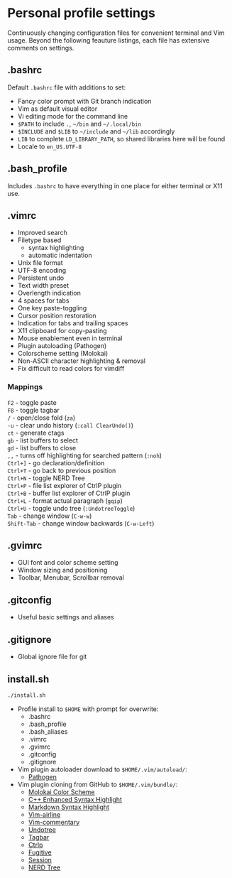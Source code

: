 # Personal profile settings

Continuously changing configuration files for convenient terminal and Vim
usage. Beyond the following feauture listings, each file has extensive comments
on settings.

## .bashrc

Default `.bashrc` file with additions to set:

- Fancy color prompt with Git branch indication
- Vim as default visual editor
- Vi editing mode for the command line
- `$PATH` to include `.`, `~/bin` and `~/.local/bin`
- `$INCLUDE` and `$LIB` to `~/include` and `~/lib` accordingly
- `LIB` to complete `LD_LIBRARY_PATH`, so shared libraries here will be found
- Locale to `en_US.UTF-8`

## .bash_profile

Includes `.bashrc` to have everything in one place for either terminal or X11
use.

## .vimrc

- Improved search
- Filetype based
    - syntax highlighting
    - automatic indentation
- Unix file format
- UTF-8 encoding
- Persistent undo
- Text width preset
- Overlength indication
- 4 spaces for tabs
- One key paste-toggling
- Cursor position restoration
- Indication for tabs and trailing spaces
- X11 clipboard for copy-pasting
- Mouse enablement even in terminal
- Plugin autoloading (Pathogen)
- Colorscheme setting (Molokai)
- Non-ASCII character highlighting & removal
- Fix difficult to read colors for vimdiff

### Mappings

`F2`     - toggle paste  
`F8`     - toggle tagbar  
`/`      - open/close fold (`za`)  
`-u`     - clear undo history (`:call ClearUndo()`)  
`ct`     - generate ctags  
`gb`     - list buffers to select  
`gd`     - list buffers to close  
`,,`     - turns off highlighting for searched pattern (`:noh`)  
`Ctrl+]` - go declaration/definition  
`Ctrl+T` - go back to previous position  
`Ctrl+N` - toggle NERD Tree  
`Ctrl+P` - file list explorer of CtrlP plugin  
`Ctrl+B` - buffer list explorer of CtrlP plugin  
`Ctrl+L` - format actual paragraph (`gqip`)  
`Ctrl+U` - toggle undo tree (`:UndotreeToggle`)  
`Tab`    - change window (`C-w-w`)  
`Shift-Tab` - change window backwards (`C-w-Left`)  

## .gvimrc

- GUI font and color scheme setting
- Window sizing and positioning
- Toolbar, Menubar, Scrollbar removal

## .gitconfig

- Useful basic settings and aliases

## .gitignore

- Global ignore file for git


## install.sh

```bash
./install.sh
```

- Profile install to `$HOME` with prompt for overwrite:
    - .bashrc
    - .bash_profile
    - .bash_aliases
    - .vimrc
    - .gvimrc
    - .gitconfig
    - .gitignore
- Vim plugin autoloader download to `$HOME/.vim/autoload/`:
    - [Pathogen](https://tpo.pe/pathogen.vim)
- Vim plugin cloning from GitHub to `$HOME/.vim/bundle/`:
    - [Molokai Color Scheme](https://github.com/tomasr/molokai)
    - [C++ Enhanced Syntax Highlight](https://github.com/octol/vim-cpp-enhanced-highlight)
    - [Markdown Syntax Highlight](https://github.com/plasticboy/vim-markdown)
    - [Vim-airline](https://github.com/bling/vim-airline)
    - [Vim-commentary](https://github.com/tpope/vim-commentary)
    - [Undotree](https://github.com/mbbill/undotree)
    - [Tagbar](https://github.com/majutsushi/tagbar)
    - [Ctrlp](https://github.com/ctrlpvim/ctrlp.vim)
    - [Fugitive](https://github.com/tpope/vim-fugitive)
    - [Session](https://github.com/xolox/vim-session)
    - [NERD Tree](https://github.com/scrooloose/nerdtree)
